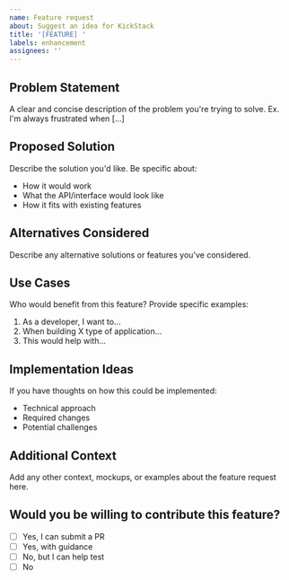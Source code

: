 ```yaml
---
name: Feature request
about: Suggest an idea for KickStack
title: '[FEATURE] '
labels: enhancement
assignees: ''
---
```


## Problem Statement
A clear and concise description of the problem you're trying to solve.
Ex. I'm always frustrated when [...]

## Proposed Solution
Describe the solution you'd like. Be specific about:
- How it would work
- What the API/interface would look like
- How it fits with existing features

## Alternatives Considered
Describe any alternative solutions or features you've considered.

## Use Cases
Who would benefit from this feature? Provide specific examples:
1. As a developer, I want to...
2. When building X type of application...
3. This would help with...

## Implementation Ideas
If you have thoughts on how this could be implemented:
- Technical approach
- Required changes
- Potential challenges

## Additional Context
Add any other context, mockups, or examples about the feature request here.

## Would you be willing to contribute this feature?
- [ ] Yes, I can submit a PR
- [ ] Yes, with guidance
- [ ] No, but I can help test
- [ ] No